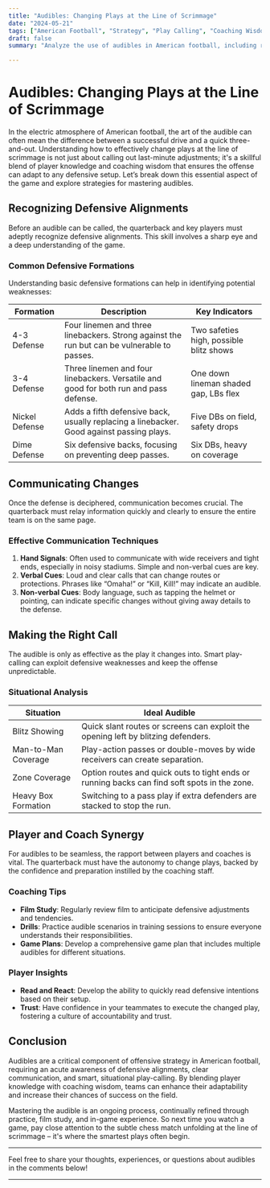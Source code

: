 ```yaml
---
title: "Audibles: Changing Plays at the Line of Scrimmage"
date: "2024-05-21"
tags: ["American Football", "Strategy", "Play Calling", "Coaching Wisdom", "Player Knowledge", "Offense", "Defense", "Communication", "Tactics"]
draft: false
summary: "Analyze the use of audibles in American football, including recognizing defensive alignments, communicating changes, and making the right call."

---
```


# Audibles: Changing Plays at the Line of Scrimmage

In the electric atmosphere of American football, the art of the audible can often mean the difference between a successful drive and a quick three-and-out. Understanding how to effectively change plays at the line of scrimmage is not just about calling out last-minute adjustments; it's a skillful blend of player knowledge and coaching wisdom that ensures the offense can adapt to any defensive setup. Let’s break down this essential aspect of the game and explore strategies for mastering audibles.

## Recognizing Defensive Alignments

Before an audible can be called, the quarterback and key players must adeptly recognize defensive alignments. This skill involves a sharp eye and a deep understanding of the game.

### Common Defensive Formations

Understanding basic defensive formations can help in identifying potential weaknesses:

| Formation         | Description                                                                                   | Key Indicators                        |
|-------------------|-----------------------------------------------------------------------------------------------|---------------------------------------|
| 4-3 Defense       | Four linemen and three linebackers. Strong against the run but can be vulnerable to passes.   | Two safeties high, possible blitz shows|
| 3-4 Defense       | Three linemen and four linebackers. Versatile and good for both run and pass defense.         | One down lineman shaded gap, LBs flex  |
| Nickel Defense    | Adds a fifth defensive back, usually replacing a linebacker. Good against passing plays.      | Five DBs on field, safety drops       |
| Dime Defense      | Six defensive backs, focusing on preventing deep passes.                                      | Six DBs, heavy on coverage            |

## Communicating Changes

Once the defense is deciphered, communication becomes crucial. The quarterback must relay information quickly and clearly to ensure the entire team is on the same page.

### Effective Communication Techniques

1. **Hand Signals**: Often used to communicate with wide receivers and tight ends, especially in noisy stadiums. Simple and non-verbal cues are key.
2. **Verbal Cues**: Loud and clear calls that can change routes or protections. Phrases like “Omaha!” or “Kill, Kill!” may indicate an audible.
3. **Non-verbal Cues**: Body language, such as tapping the helmet or pointing, can indicate specific changes without giving away details to the defense.

## Making the Right Call

The audible is only as effective as the play it changes into. Smart play-calling can exploit defensive weaknesses and keep the offense unpredictable.

### Situational Analysis

| Situation                  | Ideal Audible                                                                                                       |
|----------------------------|---------------------------------------------------------------------------------------------------------------------|
| Blitz Showing              | Quick slant routes or screens can exploit the opening left by blitzing defenders.                                    |
| Man-to-Man Coverage        | Play-action passes or double-moves by wide receivers can create separation.                                          |
| Zone Coverage             | Option routes and quick outs to tight ends or running backs can find soft spots in the zone.                         |
| Heavy Box Formation        | Switching to a pass play if extra defenders are stacked to stop the run.                                            |

## Player and Coach Synergy

For audibles to be seamless, the rapport between players and coaches is vital. The quarterback must have the autonomy to change plays, backed by the confidence and preparation instilled by the coaching staff.

### Coaching Tips

- **Film Study**: Regularly review film to anticipate defensive adjustments and tendencies.
- **Drills**: Practice audible scenarios in training sessions to ensure everyone understands their responsibilities.
- **Game Plans**: Develop a comprehensive game plan that includes multiple audibles for different situations.

### Player Insights

- **Read and React**: Develop the ability to quickly read defensive intentions based on their setup.
- **Trust**: Have confidence in your teammates to execute the changed play, fostering a culture of accountability and trust.

## Conclusion

Audibles are a critical component of offensive strategy in American football, requiring an acute awareness of defensive alignments, clear communication, and smart, situational play-calling. By blending player knowledge with coaching wisdom, teams can enhance their adaptability and increase their chances of success on the field. 

Mastering the audible is an ongoing process, continually refined through practice, film study, and in-game experience. So next time you watch a game, pay close attention to the subtle chess match unfolding at the line of scrimmage – it's where the smartest plays often begin.

---

Feel free to share your thoughts, experiences, or questions about audibles in the comments below!

---